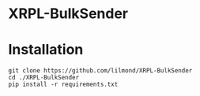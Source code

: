 # XRPL-BulkSender

# Installation
```
git clone https://github.com/lilmond/XRPL-BulkSender
cd ./XRPL-BulkSender
pip install -r requirements.txt
```
